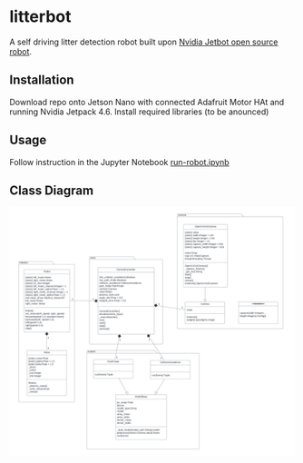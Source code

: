 # litterbot

A self driving litter detection robot built upon [Nvidia Jetbot open source robot](https://github.com/NVIDIA-AI-IOT/jetbot).

## Installation

Download repo onto Jetson Nano with connected Adafruit Motor HAt and running Nvidia Jetpack 4.6.
Install required libraries (to be anounced)

## Usage

Follow instruction in the Jupyter Notebook [run-robot.ipynb](litterbot/run_robot.ipynb)

## Class Diagram

![Class Diagram](https://github.com/smithfabian/litterbot/blob/main/class-diagram.png)


